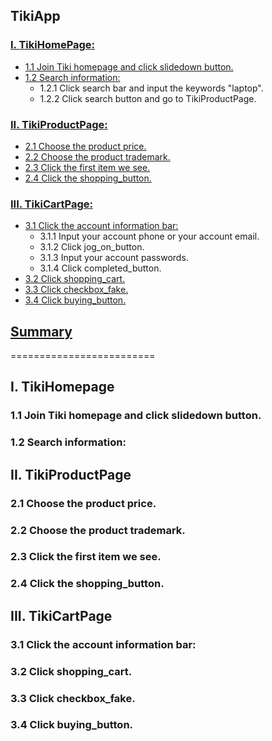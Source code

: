 ## TikiApp

### [I. TikiHomePage:](#homepage)
- [1.1 Join Tiki homepage and click slidedown button.](#slidedown_button)
- [1.2 Search information:](#search_information)
  - 1.2.1 Click search bar and input the keywords "laptop".
  - 1.2.2 Click search button and go to TikiProductPage.
  
### [II. TikiProductPage:](#productpage)
- [2.1 Choose the product price.](#product_price)
- [2.2 Choose the product trademark.](#product_trademark)
- [2.3 Click the first item we see.](#first_item)
- [2.4 Click the shopping_button.](#shopping_button)

### [III. TikiCartPage:](#cartpage)
- [3.1 Click the account information bar:](#information_bar)
  - 3.1.1 Input your account phone or your account email.
  - 3.1.2 Click jog_on_button.
  - 3.1.3 Input your account passwords.
  - 3.1.4 Click completed_button.
- [3.2 Click shopping_cart.](#shopping_cart)
- [3.3 Click checkbox_fake.](#checkbox_fake)
- [3.4 Click buying_button.](#buying_button)

## [Summary]()

=========================


<a name= "homepage"></a>
## I. TikiHomepage


<a name= "slidedown_button"></a>
### 1.1 Join Tiki homepage and click slidedown button.

<a name= "search_information"></a>
### 1.2 Search information:


<a name= "productpage"></a>
## II. TikiProductPage


<a name= "product_price"></a>
### 2.1 Choose the product price.

<a name= "product_trademark"></a>
### 2.2 Choose the product trademark.

<a name= "first_item"></a>
### 2.3 Click the first item we see.

<a name= "shopping_button"></a>
### 2.4 Click the shopping_button.


<a name= "cartpage"></a>
## III. TikiCartPage


<a name= "information_bar"></a>
### 3.1 Click the account information bar:

<a name= "shopping_cart"></a>
### 3.2 Click shopping_cart.

<a name= "checkbox_fake"></a>
### 3.3 Click checkbox_fake.

<a name= "buying_button"></a>
### 3.4 Click buying_button.
